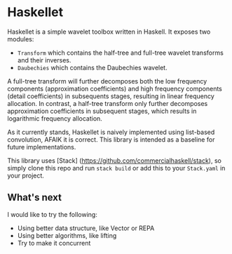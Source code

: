 # Haskellet

Haskellet is a simple wavelet toolbox written in Haskell.  It exposes two modules:

- `Transform` which contains the half-tree and full-tree wavelet transforms and their inverses.
- `Daubechies` which contains the Daubechies wavelet.

A full-tree transform will further decomposes both the low frequency components (approximation coefficients) and high frequency components (detail coefficients) in subsequents stages, resulting in linear frequency allocation.  In contrast, a half-tree transform only further decomposes approximation coefficients in subsequent stages, which results in logarithmic frequency allocation.

As it currently stands, Haskellet is naively implemented using list-based convolution, AFAIK it is correct.  This library is intended as a baseline for future implementations. 

This library uses [Stack] (https://github.com/commercialhaskell/stack), so simply clone this repo and run `stack build` or add this to your `Stack.yaml` in your project.


## What's next

I would like to try the following:

- Using better data structure, like Vector or REPA
- Using better algorithms, like lifting
- Try to make it concurrent
